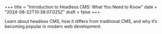 +++
title = "Introduction to Headless CMS: What You Need to Know"
date = "2024-08-22T10:38:07.025Z"
draft = false
+++

  Learn about headless CMS, how it differs from traditional CMS, and why it’s becoming popular in modern web development.
        
